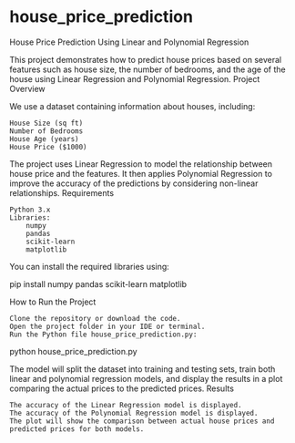 # house_price_prediction
House Price Prediction Using Linear and Polynomial Regression

This project demonstrates how to predict house prices based on several features such as house size, the number of bedrooms, and the age of the house using Linear Regression and Polynomial Regression.
Project Overview

We use a dataset containing information about houses, including:

    House Size (sq ft)
    Number of Bedrooms
    House Age (years)
    House Price ($1000)

The project uses Linear Regression to model the relationship between house price and the features. It then applies Polynomial Regression to improve the accuracy of the predictions by considering non-linear relationships.
Requirements

    Python 3.x
    Libraries:
        numpy
        pandas
        scikit-learn
        matplotlib

You can install the required libraries using:

pip install numpy pandas scikit-learn matplotlib

How to Run the Project

    Clone the repository or download the code.
    Open the project folder in your IDE or terminal.
    Run the Python file house_price_prediction.py:

python house_price_prediction.py

The model will split the dataset into training and testing sets, train both linear and polynomial regression models, and display the results in a plot comparing the actual prices to the predicted prices.
Results

    The accuracy of the Linear Regression model is displayed.
    The accuracy of the Polynomial Regression model is displayed.
    The plot will show the comparison between actual house prices and predicted prices for both models.

